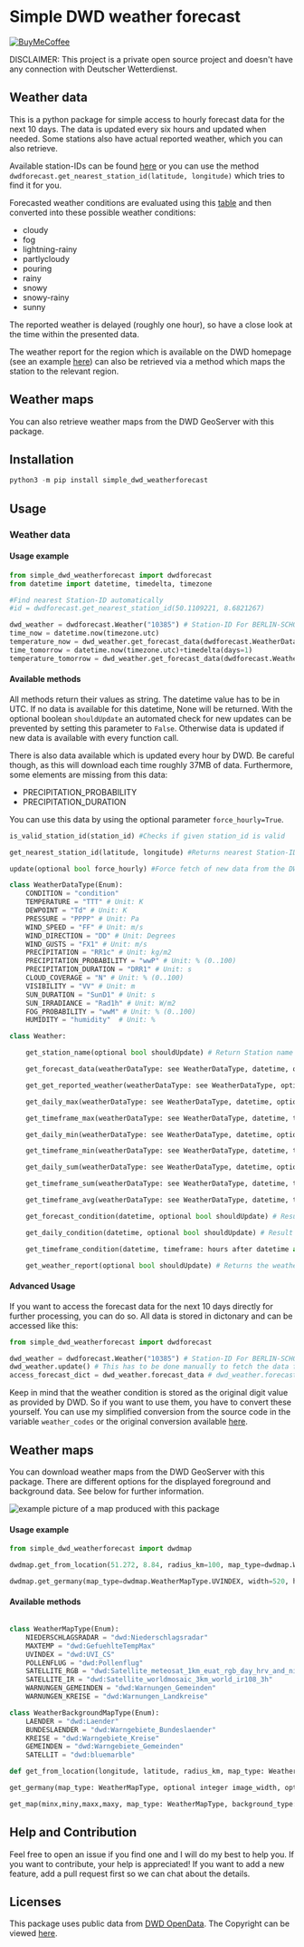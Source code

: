# Simple DWD weather forecast

[![BuyMeCoffee][buymecoffeebadge]][buymecoffee]

DISCLAIMER: This project is a private open source project and doesn't have any connection with Deutscher Wetterdienst.

## Weather data

This is a python package for simple access to hourly forecast data for the next 10 days. The data is updated every six hours and updated when needed. Some stations also have actual reported weather, which you can also retrieve.

Available station-IDs can be found [here](simple_dwd_weatherforecast/stations.json) or you can use the method `dwdforecast.get_nearest_station_id(latitude, longitude)` which tries to find it for you.

Forecasted weather conditions are evaluated using this [table](https://www.dwd.de/DE/leistungen/opendata/help/schluessel_datenformate/kml/mosmix_element_weather_xls.xlsx?__blob=publicationFile&v=4) and then converted into these possible weather conditions:

- cloudy
- fog
- lightning-rainy
- partlycloudy
- pouring
- rainy
- snowy
- snowy-rainy
- sunny

The reported weather is delayed (roughly one hour), so have a close look at the time within the presented data.

The weather report for the region which is available on the DWD homepage (see an example [here](https://www.dwd.de/DWD/wetter/wv_allg/deutschland/text/vhdl13_dwoh.html)) can also be retrieved via a method which maps the station to the relevant region.

## Weather maps

You can also retrieve weather maps from the DWD GeoServer with this package.

## Installation

```python
python3 -m pip install simple_dwd_weatherforecast
```

## Usage

### Weather data

#### Usage example
```python
from simple_dwd_weatherforecast import dwdforecast
from datetime import datetime, timedelta, timezone

#Find nearest Station-ID automatically
#id = dwdforecast.get_nearest_station_id(50.1109221, 8.6821267)

dwd_weather = dwdforecast.Weather("10385") # Station-ID For BERLIN-SCHOENEFELD
time_now = datetime.now(timezone.utc)
temperature_now = dwd_weather.get_forecast_data(dwdforecast.WeatherDataType.TEMPERATURE, time_now)
time_tomorrow = datetime.now(timezone.utc)+timedelta(days=1)
temperature_tomorrow = dwd_weather.get_forecast_data(dwdforecast.WeatherDataType.TEMPERATURE, time_tomorrow)
```

#### Available methods

All methods return their values as string. The datetime value has to be in UTC. If no data is available for this datetime, None will be returned. With the optional boolean `shouldUpdate` an automated check for new updates can be prevented by setting this parameter to `False`. Otherwise data is updated if new data is available with every function call.

There is also data available which is updated every hour by DWD. Be careful though, as this will download each time roughly 37MB of data. Furthermore, some elements are missing from this data:
- PRECIPITATION_PROBABILITY
- PRECIPITATION_DURATION

You can use this data by using the optional parameter `force_hourly=True`.

```python
is_valid_station_id(station_id) #Checks if given station_id is valid

get_nearest_station_id(latitude, longitude) #Returns nearest Station-ID for the coordinates. latitude and longitude expect float values.

update(optional bool force_hourly) #Force fetch of new data from the DWD server. With this parameter set to True, there will be missing the precipitation forecast. See above.

class WeatherDataType(Enum):
    CONDITION = "condition"
    TEMPERATURE = "TTT" # Unit: K
    DEWPOINT = "Td" # Unit: K
    PRESSURE = "PPPP" # Unit: Pa
    WIND_SPEED = "FF" # Unit: m/s
    WIND_DIRECTION = "DD" # Unit: Degrees
    WIND_GUSTS = "FX1" # Unit: m/s
    PRECIPITATION = "RR1c" # Unit: kg/m2
    PRECIPITATION_PROBABILITY = "wwP" # Unit: % (0..100)
    PRECIPITATION_DURATION = "DRR1" # Unit: s
    CLOUD_COVERAGE = "N" # Unit: % (0..100)
    VISIBILITY = "VV" # Unit: m
    SUN_DURATION = "SunD1" # Unit: s
    SUN_IRRADIANCE = "Rad1h" # Unit: W/m2
    FOG_PROBABILITY = "wwM" # Unit: % (0..100)
    HUMIDITY = "humidity"  # Unit: %

class Weather:

    get_station_name(optional bool shouldUpdate) # Return Station name

    get_forecast_data(weatherDataType: see WeatherDataType, datetime, optional bool shouldUpdate) # Returns the requested weather data

    get_get_reported_weather(weatherDataType: see WeatherDataType, optional bool shouldUpdate) # Returns the latest actual reported value if available for this station

    get_daily_max(weatherDataType: see WeatherDataType, datetime, optional bool shouldUpdate) # Returns the maximum daily value

    get_timeframe_max(weatherDataType: see WeatherDataType, datetime, timeframe: hours after datetime as int, optional bool shouldUpdate) # Returns the maximum of that value within the time frame

    get_daily_min(weatherDataType: see WeatherDataType, datetime, optional bool shouldUpdate) # Returns the minimum daily value

    get_timeframe_min(weatherDataType: see WeatherDataType, datetime, timeframe: hours after datetime as int, optional bool shouldUpdate) # Returns the minimum of that value within the time frame

    get_daily_sum(weatherDataType: see WeatherDataType, datetime, optional bool shouldUpdate) # Returns the daily sum of that value

    get_timeframe_sum(weatherDataType: see WeatherDataType, datetime, timeframe: hours after datetime as int, optional bool shouldUpdate) # Returns the sum of that value within the time frame

    get_timeframe_avg(weatherDataType: see WeatherDataType, datetime, timeframe: hours after datetime as int, optional bool shouldUpdate) # Returns the average of that value within the time frame

    get_forecast_condition(datetime, optional bool shouldUpdate) # Result is condition as text

    get_daily_condition(datetime, optional bool shouldUpdate) # Result is an approximate "feeled" condition at this day

    get_timeframe_condition(datetime, timeframe: hours after datetime as int, optional bool shouldUpdate) # Result is an approximate "feeled" condition at this time frame

    get_weather_report(optional bool shouldUpdate) # Returns the weather report for the geographical region of the station as HTML
```

#### Advanced Usage

If you want to access the forecast data for the next 10 days directly for further processing, you can do so. All data is stored in dictonary and can be accessed like this:

```python
from simple_dwd_weatherforecast import dwdforecast

dwd_weather​ ​=​ ​dwdforecast​.​Weather​(​"10385"​) # Station-ID For BERLIN-SCHOENEFELD​
dwd_weather.update() # This has to be done manually to fetch the data from the DWD server
access_forecast_dict = dwd_weather.forecast_data # dwd_weather.forecast_data contains the forecast as a dict
```

Keep in mind that the weather condition is stored as the original digit value as provided by DWD. So if you want to use them, you have to convert these yourself. You can use my simplified conversion from the source code in the variable `weather_codes` or the original conversion available [here](https://www.dwd.de/DE/leistungen/opendata/help/schluessel_datenformate/kml/mosmix_element_weather_xls.xlsx?__blob=publicationFile&v=4).

## Weather maps

You can download weather maps from the DWD GeoServer with this package. There are different options for the displayed foreground and background data. See below for further information.

![example picture of a map produced with this package](/map_example.png?raw=true "Example picture of a map produced with this package")

#### Usage example
```python
from simple_dwd_weatherforecast import dwdmap

dwdmap.get_from_location(51.272, 8.84, radius_km=100, map_type=dwdmap.WeatherMapType.NIEDERSCHLAGSRADAR, background_type=dwdmap.WeatherBackgroundMapType.BUNDESLAENDER, file_name="map.png")

dwdmap.get_germany(map_type=dwdmap.WeatherMapType.UVINDEX, width=520, height=580, filename="germany.png")
```

#### Available methods

```python

class WeatherMapType(Enum):
    NIEDERSCHLAGSRADAR = "dwd:Niederschlagsradar"
    MAXTEMP = "dwd:GefuehlteTempMax"
    UVINDEX = "dwd:UVI_CS"
    POLLENFLUG = "dwd:Pollenflug"
    SATELLITE_RGB = "dwd:Satellite_meteosat_1km_euat_rgb_day_hrv_and_night_ir108_3h"
    SATELLITE_IR = "dwd:Satellite_worldmosaic_3km_world_ir108_3h"
    WARNUNGEN_GEMEINDEN = "dwd:Warnungen_Gemeinden"
    WARNUNGEN_KREISE = "dwd:Warnungen_Landkreise"

class WeatherBackgroundMapType(Enum):
    LAENDER = "dwd:Laender"
    BUNDESLAENDER = "dwd:Warngebiete_Bundeslaender"
    KREISE = "dwd:Warngebiete_Kreise"
    GEMEINDEN = "dwd:Warngebiete_Gemeinden"
    SATELLIT = "dwd:bluemarble"

def get_from_location(longitude, latitude, radius_km, map_type: WeatherMapType, background_type: WeatherBackgroundMapType, optional integer image_width, optional integer image_height, optional string filename (default:"map.png")) #Saves map with given radius from coordinates

get_germany(map_type: WeatherMapType, optional integer image_width, optional integer image_height, optional string filename (default:"map.png")) #Saves map of whole germany

get_map(minx,miny,maxx,maxy, map_type: WeatherMapType, background_type: WeatherBackgroundMapType, optional integer image_width, optional integer image_height, optional string filename (default:"map.png")) #Map retrieval
```

## Help and Contribution

Feel free to open an issue if you find one and I will do my best to help you. If you want to contribute, your help is appreciated! If you want to add a new feature, add a pull request first so we can chat about the details.

## Licenses

This package uses public data from [DWD OpenData](https://www.dwd.de/DE/leistungen/opendata/opendata.html). The Copyright can be viewed [here](https://www.dwd.de/DE/service/copyright/copyright_node.html).

[buymecoffee]: https://www.buymeacoffee.com/FL550
[buymecoffeebadge]: https://img.shields.io/badge/buy%20me%20a%20coffee-donate-yellow?style=for-the-badge
